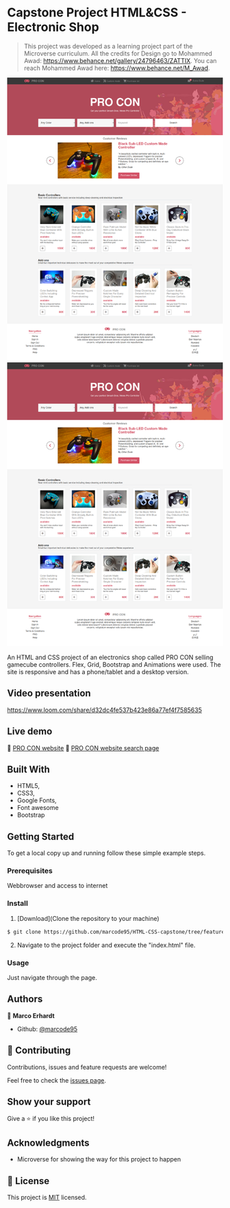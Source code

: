 # Capstone Project HTML&CSS - Electronic Shop


> This project was developed as a learning project part of the Microverse curriculum. All the credits for Design go to Mohammed Awad: https://www.behance.net/gallery/24796463/ZATTIX. You can reach Mohammed Awad here: https://www.behance.net/M_Awad. 

![screenshot of main page](./images/screenshot.png)
![screenshot of search page](./images/screenshot.png)

An HTML and CSS project of an electronics shop called PRO CON selling gamecube controllers. Flex, Grid, Bootstrap and Animations were used. The site is responsive and has a phone/tablet and a desktop version.

## Video presentation

https://www.loom.com/share/d32dc4fe537b423e86a77ef4f7585635

## Live demo

🔗 [PRO CON website](https://raw.githack.com/marcode95/HTML-CSS-capstone/feature/index.html)
🔗 [PRO CON website search page](https://raw.githack.com/marcode95/HTML-CSS-capstone/feature/search-results.html)

## Built With

- HTML5,
- CSS3,
- Google Fonts,
- Font awesome
- Bootstrap


## Getting Started

To get a local copy up and running follow these simple example steps.

### Prerequisites

Webbrowser and access to internet

### Install

1) [Download](Clone the repository to your machine)

```sh
$ git clone https://github.com/marcode95/HTML-CSS-capstone/tree/feature
```

2) Navigate to the project folder and execute the "index.html" file.

### Usage

Just navigate through the page.

## Authors

👤 **Marco Erhardt**

- Github: [@marcode95](https://github.com/marcode95)


## 🤝 Contributing

Contributions, issues and feature requests are welcome!

Feel free to check the [issues page](issues/).

## Show your support

Give a ⭐️ if you like this project!

## Acknowledgments

- Microverse for showing the way for this project to happen

## 📝 License

This project is [MIT](lic.url) licensed.
